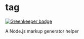 tag
===

[![Greenkeeper badge](https://badges.greenkeeper.io/johngeorgewright/tag.svg)](https://greenkeeper.io/)

A Node.js markup generator helper